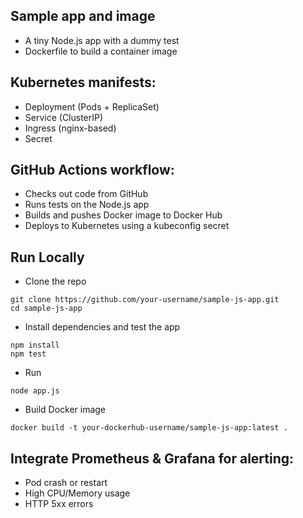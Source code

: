 ## Sample app and image
* A tiny Node.js app with a dummy test
* Dockerfile to build a container image

## Kubernetes manifests:
* Deployment (Pods + ReplicaSet)
* Service (ClusterIP)
* Ingress (nginx-based)
* Secret

## GitHub Actions workflow:
* Checks out code from GitHub
* Runs tests on the Node.js app
* Builds and pushes Docker image to Docker Hub
* Deploys to Kubernetes using a kubeconfig secret

## Run Locally
* Clone the repo
```
git clone https://github.com/your-username/sample-js-app.git
cd sample-js-app
```

* Install dependencies and test the app
```
npm install
npm test
```

* Run
```
node app.js
```

* Build Docker image
```
docker build -t your-dockerhub-username/sample-js-app:latest .
```

## Integrate Prometheus & Grafana for alerting:
* Pod crash or restart
* High CPU/Memory usage
* HTTP 5xx errors
